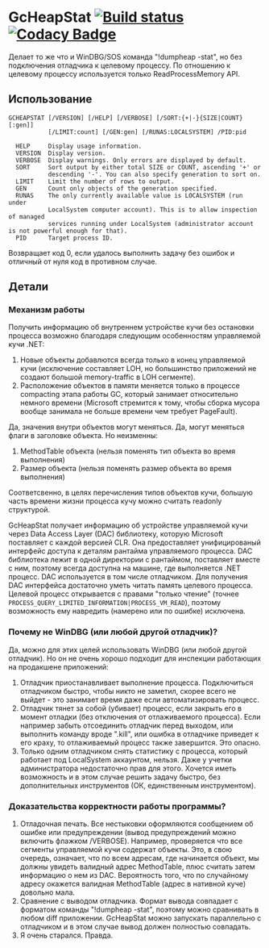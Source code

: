 # GcHeapStat [![Build status](https://ci.appveyor.com/api/projects/status/3pcm9r3rai06g891?svg=true)](https://ci.appveyor.com/project/alpinskiy/gcheapstat/build/artifacts) [![Codacy Badge](https://api.codacy.com/project/badge/Grade/3b99c9352dc7495383808c7824c0b420)](https://www.codacy.com/manual/malpinskiy/gcheapstat?utm_source=github.com&amp;utm_medium=referral&amp;utm_content=alpinskiy/gcheapstat&amp;utm_campaign=Badge_Grade)

Делает то же что и WinDBG/SOS команда "!dumpheap -stat", но без подключения отладчика к целевому процессу. По отношению к целевому процессу используется только ReadProcessMemory API.
## Использование
```
GCHEAPSTAT [/VERSION] [/HELP] [/VERBOSE] [/SORT:{+|-}{SIZE|COUNT}[:gen]]
           [/LIMIT:count] [/GEN:gen] [/RUNAS:LOCALSYSTEM] /PID:pid

  HELP     Display usage information.
  VERSION  Display version.
  VERBOSE  Display warnings. Only errors are displayed by default.
  SORT     Sort output by either total SIZE or COUNT, ascending '+' or
           descending '-'. You can also specify generation to sort on.
  LIMIT    Limit the number of rows to output.
  GEN      Count only objects of the generation specified.
  RUNAS    The only currently available value is LOCALSYSTEM (run under
           LocalSystem computer account). This is to allow inspection of managed
           services running under LocalSystem (administrator account is not powerful enough for that).
  PID      Target process ID.
```
Возвращает код 0, если удалось выполнить задачу без ошибок и отличный от нуля код в противном случае.
## Детали
### Механизм работы
Получить информацию об внутреннем устройстве кучи без остановки процесса возможно благодаря следующим особенностям управляемой кучи .NET:
1. Новые объекты добавлются всегда только в конец управляемой кучи (исключение составляет LOH, но большинство приложений не создают большой memory-traffic в LOH сегменте).
2. Расположение объектов в памяти меняется только в процессе compacting этапа работы GC, который занимает относительно немного времени (Microsoft стремится к тому, чтобы сборка мусора вообще занимала не больше времени чем требует PageFault).

Да, значения внутри объектов могут меняться. Да, могут меняться флаги в заголовке объекта. Но неизменны:
1. MethodTable объекта (нельзя поменять тип объекта во время выполнения)
1. Размер объекта (нельзя поменять размер объекта во время выполнения)

Соответсвенно, в целях перечисления типов объектов кучи, большую часть времени жизни процесса кучу можно считать readonly структурой. 

GcHeapStat получает информацию об устройстве управляемой кучи через Data Access Layer (DAC) библиотеку, которую Microsoft поставляет с каждой версией CLR. Она предоставляет унифицированый интерфейс доступа к деталям рантайма управляемого процесса. DAC библиотека лежит в одной директории с рантаймом, поставляет вместе с ним, поэтому всегда доступна на машине, где выполняется .NET процесс. DAC используется в том числе отладчиком. Для получения DAC интерфейса достаточно уметь читать память целевого процесса. Целевой процесс открывается с правами "только чтение" (точнее ```PROCESS_QUERY_LIMITED_INFORMATION|PROCESS_VM_READ```), поэтому возможность ему навредить (намерено или по ошибке) исключена.
### Почему не WinDBG (или любой другой отладчик)?
Да, можно для этих целей использовать WinDBG (или любой другой отладчик). Но он не очень хорошо подходит для инспекции работающих на продакшене приложений:
1. Отладчик приостанавливает выполнение процесса. Подключиться отладчиком быстро, чтобы никто не заметил, скорее всего не выйдет - это занимает время даже если автоматизировать процесс.
1. Отладчик тянет за собой (убивает) процесс, если закрыть его в момент отладки (без отключения от отлаживаемого процесса). Если например забыть отсоединить отладчик перед выходом, или выполнить команду вроде ".kill", или ошибка в отладчике приведет к его краху, то отлаживаемый процесс также завершится. Это опасно.
1. Только одним отладчиком снять статистику с процесса, который работает под LocalSystem аккаунтом, нельзя. Даже у учетки администратора недостаточно прав для этого. Хочется иметь возможность и в этом случае решить задачу быстро, без дополнительных инструментов (ОК, единственным инструментом).
### Доказательства корректности работы программы?
1. Отладочная печать. Все нестыковки оформляются сообщением об ошибке или предупреждении (вывод предупреждений можно включить флажком /VERBOSE). Например, проверяется что все сегменты управляемой кучи содержат объекты. Это, в свою очередь, означает, что по всем адресам, где начинается объект, мы должны увидеть валидный адрес MethodTable, плюс считать затем информацию о нем из DAC. Вероятность того, что по случайному адресу окажется валидная MethodTable (адрес в нативной куче) довольно мала.
1. Сравнение с выводом отладчика. Формат вывода совпадает с форматом команды "!dumpheap -stat", поэтому можно сравнивать в любом diff приложении. GcHeapStat можно запускать параллельно с отладчиком и в этом случае вывод должен полностью совпадать.
1. Я очень старался. Правда.
